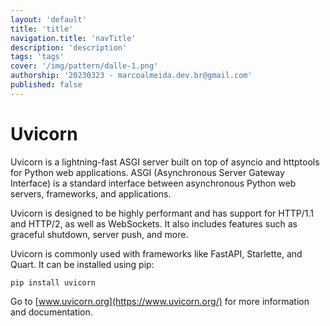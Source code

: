```yaml
---
layout: 'default'
title: 'title'
navigation.title: 'navTitle'
description: 'description'
tags: 'tags'
cover: '/img/pattern/dalle-1.png'
authorship: '20230323 - marcoalmeida.dev.br@gmail.com'
published: false
---
```


# Uvicorn

Uvicorn is a lightning-fast ASGI server built on top of asyncio and httptools for Python web applications. ASGI (Asynchronous Server Gateway Interface) is a standard interface between asynchronous Python web servers, frameworks, and applications.

Uvicorn is designed to be highly performant and has support for HTTP/1.1 and HTTP/2, as well as WebSockets. It also includes features such as graceful shutdown, server push, and more.

Uvicorn is commonly used with frameworks like FastAPI, Starlette, and Quart. It can be installed using pip:

```
pip install uvicorn
```

Go to [www.uvicorn.org](https://www.uvicorn.org/) for more information and documentation.